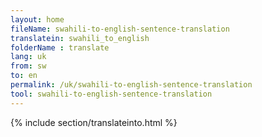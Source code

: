 ```yaml
---
layout: home
fileName: swahili-to-english-sentence-translation
translatein: swahili_to_english
folderName : translate
lang: uk
from: sw
to: en
permalink: /uk/swahili-to-english-sentence-translation
tool: swahili-to-english-sentence-translation
---
```

{% include section/translateinto.html %}